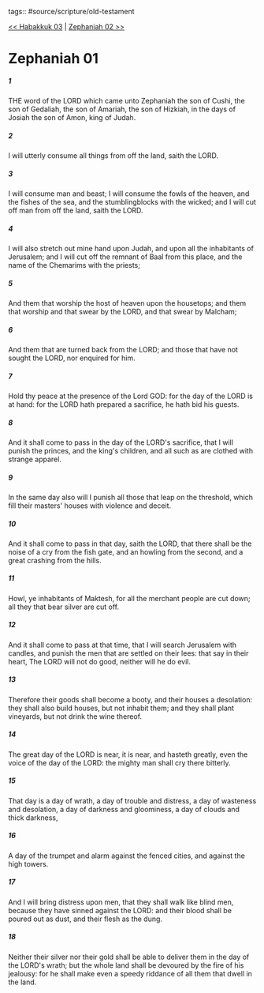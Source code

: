 tags:: #source/scripture/old-testament

[<< Habakkuk 03](/old-testament/35_Habakkuk/Habakkuk_03.md) | [Zephaniah 02 >>](/old-testament/36_Zephaniah/Zephaniah_02.md)

# Zephaniah 01

##### 1

THE word of the LORD which came unto Zephaniah the son of Cushi, the son of Gedaliah, the son of Amariah, the son of Hizkiah, in the days of Josiah the son of Amon, king of Judah.

##### 2

I will utterly consume all things from off the land, saith the LORD.

##### 3

I will consume man and beast; I will consume the fowls of the heaven, and the fishes of the sea, and the stumblingblocks with the wicked; and I will cut off man from off the land, saith the LORD.

##### 4

I will also stretch out mine hand upon Judah, and upon all the inhabitants of Jerusalem; and I will cut off the remnant of Baal from this place, and the name of the Chemarims with the priests;

##### 5

And them that worship the host of heaven upon the housetops; and them that worship and that swear by the LORD, and that swear by Malcham;

##### 6

And them that are turned back from the LORD; and those that have not sought the LORD, nor enquired for him.

##### 7

Hold thy peace at the presence of the Lord GOD: for the day of the LORD is at hand: for the LORD hath prepared a sacrifice, he hath bid his guests.

##### 8

And it shall come to pass in the day of the LORD's sacrifice, that I will punish the princes, and the king's children, and all such as are clothed with strange apparel.

##### 9

In the same day also will I punish all those that leap on the threshold, which fill their masters' houses with violence and deceit.

##### 10

And it shall come to pass in that day, saith the LORD, that there shall be the noise of a cry from the fish gate, and an howling from the second, and a great crashing from the hills.

##### 11

Howl, ye inhabitants of Maktesh, for all the merchant people are cut down; all they that bear silver are cut off.

##### 12

And it shall come to pass at that time, that I will search Jerusalem with candles, and punish the men that are settled on their lees: that say in their heart, The LORD will not do good, neither will he do evil.

##### 13

Therefore their goods shall become a booty, and their houses a desolation: they shall also build houses, but not inhabit them; and they shall plant vineyards, but not drink the wine thereof.

##### 14

The great day of the LORD is near, it is near, and hasteth greatly, even the voice of the day of the LORD: the mighty man shall cry there bitterly.

##### 15

That day is a day of wrath, a day of trouble and distress, a day of wasteness and desolation, a day of darkness and gloominess, a day of clouds and thick darkness,

##### 16

A day of the trumpet and alarm against the fenced cities, and against the high towers.

##### 17

And I will bring distress upon men, that they shall walk like blind men, because they have sinned against the LORD: and their blood shall be poured out as dust, and their flesh as the dung.

##### 18

Neither their silver nor their gold shall be able to deliver them in the day of the LORD's wrath; but the whole land shall be devoured by the fire of his jealousy: for he shall make even a speedy riddance of all them that dwell in the land.

